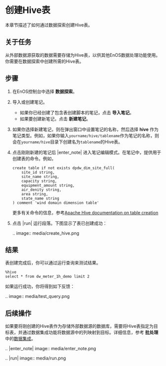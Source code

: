 # 创建Hive表

本章节描述了如何通过数据探索创建Hive表。


## 关于任务<description>

从外部数据源获取的数据需要存储为Hive表，以供其他EnOS数据处理功能使用。你需要在数据探索中创建所需的Hive表。


## 步骤<procedure>

1. 在EnOS控制台中选择 **数据探索**。

2. 导入或创建笔记。

   - 如果你已经创建了包含表创建脚本的笔记，点击 **导入笔记**。
   - 如果要创建新笔记，点击 **新建笔记**。

3. 如果你选择新建笔记，则在弹出窗口中设置笔记的名称，然后选择 **hive** 作为笔记类型。例如，如果你输入`yourname/hive/tablename`作为笔记的名称，则会在`yourname/hive`目录下创建名为`tablename`的Hive表。

4. 点击刚刚新建的笔记后 |enter_note| 进入笔记编辑模式。在笔记中，提供用于创建表的命令。例如，

   ```
   create table if not exists dpdw_dim_site_full(
	   site_id string,
	   site_name string,
	   capacity string,
	   equipment_amount string,
	   air_denity string,
	   area string,
	   state_name string
   ) comment 'wind domain dimension table'
   ```

   更多有关命令的信息，参考[Apache Hive documentation on table creation](https://cwiki.apache.org/confluence/display/Hive/LanguageManual+DDL#LanguageManualDDL-CreateTable)


5. 点击 |run| 运行段落。下图显示了表已创建成功：

   .. image:: media/create_hive.png

## 结果<result>
表创建完成后，你可以通过运行查询来测试结果。

```
%hive
select * from dw_meter_1h_demo limit 2
```

如果运行成功，你将得到如下反馈：

.. image:: media/test_query.png

## 后续操作<followup>

如果要将刚创建的Hive表作为存储外部数据源的数据库，需要将Hive表指定为目标表，并通过数据集成功能将数据源中的列映射到目标。详细信息，参考 **批处理** 中的[数据集成](/docs/offline-data/zh_CN/dev/data_integration/index.html)。

.. |enter_note| image:: media/enter_note.png

.. |run| image:: media/run.png

<!--end-->
